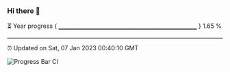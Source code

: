 ### Hi there 👋

⏳ Year progress { ▁▁▁▁▁▁▁▁▁▁▁▁▁▁▁▁▁▁▁▁▁▁▁▁▁▁▁▁▁▁ } 1.65 %

---

⏰ Updated on Sat, 07 Jan 2023 00:40:10 GMT

![Progress Bar CI](https://github.com/Shyam-Makwana/GitHub-Actions-Demo/workflows/Progress%20Bar%20CI/badge.svg)
